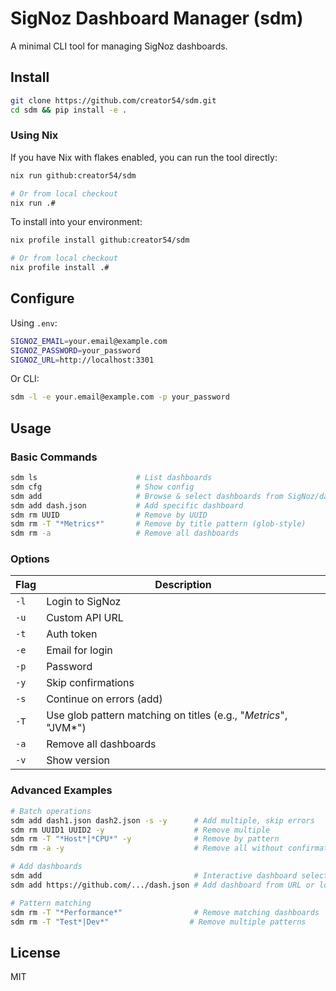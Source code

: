 # SigNoz Dashboard Manager (sdm)

A minimal CLI tool for managing SigNoz dashboards.

## Install

```bash
git clone https://github.com/creator54/sdm.git
cd sdm && pip install -e .
```

### Using Nix

If you have Nix with flakes enabled, you can run the tool directly:

```bash
nix run github:creator54/sdm

# Or from local checkout
nix run .#
```

To install into your environment:
```bash
nix profile install github:creator54/sdm

# Or from local checkout
nix profile install .#
```

## Configure

Using `.env`:
```bash
SIGNOZ_EMAIL=your.email@example.com
SIGNOZ_PASSWORD=your_password
SIGNOZ_URL=http://localhost:3301
```

Or CLI:
```bash
sdm -l -e your.email@example.com -p your_password
```

## Usage

### Basic Commands
```bash
sdm ls                      # List dashboards
sdm cfg                     # Show config
sdm add                     # Browse & select dashboards from SigNoz/dashboards
sdm add dash.json           # Add specific dashboard
sdm rm UUID                 # Remove by UUID
sdm rm -T "*Metrics*"       # Remove by title pattern (glob-style)
sdm rm -a                   # Remove all dashboards
```

### Options
| Flag | Description |
|------|-------------|
| `-l` | Login to SigNoz |
| `-u` | Custom API URL |
| `-t` | Auth token |
| `-e` | Email for login |
| `-p` | Password |
| `-y` | Skip confirmations |
| `-s` | Continue on errors (add) |
| `-T` | Use glob pattern matching on titles (e.g., "*Metrics*", "JVM*") |
| `-a` | Remove all dashboards |
| `-v` | Show version |

### Advanced Examples
```bash
# Batch operations
sdm add dash1.json dash2.json -s -y      # Add multiple, skip errors
sdm rm UUID1 UUID2 -y                    # Remove multiple
sdm rm -T "*Host*|*CPU*" -y              # Remove by pattern
sdm rm -a -y                             # Remove all without confirmation

# Add dashboards
sdm add                                  # Interactive dashboard selection
sdm add https://github.com/.../dash.json # Add dashboard from URL or local file

# Pattern matching
sdm rm -T "*Performance*"                # Remove matching dashboards
sdm rm -T "Test*|Dev*"                  # Remove multiple patterns
```

## License

MIT 
